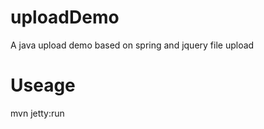 uploadDemo
==========

A java upload demo based on spring and jquery file upload

Useage
==========

mvn jetty:run
